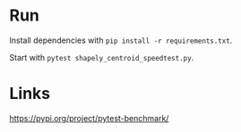 # Run

Install dependencies with ```pip install -r requirements.txt```.

Start with ```pytest shapely_centroid_speedtest.py```.


# Links

https://pypi.org/project/pytest-benchmark/
